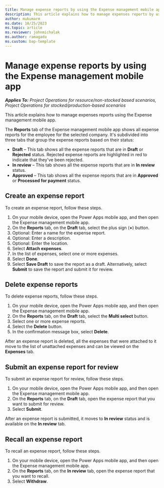 ```yaml
---
title: Manage expense reports by using the Expense management mobile app
description: This article explains how to manage expenses reports by using the Expense management mobile app.
author: mukumarm
ms.date: 10/25/2023
ms.topic: article
ms.reviewer: johnmichalak
ms.author: ramagadu
ms.custom: bap-template
---
```


# Manage expense reports by using the Expense management mobile app

_**Applies To:** Project Operations for resource/non-stocked based scenarios, Project Operations for stocked/production-based scenarios_

This article explains how to manage expenses reports using the Expense management mobile app.

The **Reports** tab of the Expense management mobile app shows all expense reports for the employee for the selected company. It's subdivided into three tabs that group the expense reports based on their status:

* **Draft** – This tab shows all the expense reports that are in **Draft** or **Rejected** status. Rejected expense reports are highlighted in red to indicate that they've been rejected.
* **In review** – This tab shows all the expense reports that are in **In review** status.
* **Approved** – This tab shows all the expense reports that are in **Approved** or **Processed for payment** status.

## Create an expense report

To create an expense report, follow these steps.

1. On your mobile device, open the Power Apps mobile app, and then open the Expense management mobile app.
1. On the **Reports** tab, on the **Draft** tab, select the plus sign (**+**) button.
1. Optional: Enter a name for the expense report.
1. Optional: Enter a description.
1. Optional: Enter the location.
1. Select **Attach expenses**.
1. In the list of expenses, select one or more expenses.
1. Select **Done**.
1. Select **Save Draft** to save the report as a draft. Alternatively, select **Submit** to save the report and submit it for review.

## Delete expense reports

To delete expense reports, follow these steps.

1. On your mobile device, open the Power Apps mobile app, and then open the Expense management mobile app.
1. On the **Reports** tab, on the **Draft** tab, select the **Multi select** button.
1. Select one or more expense reports.
1. Select the **Delete** button.
1. In the confirmation message box, select **Delete**.

After an expense report is deleted, all the expenses that were attached to it move to the list of unattached expenses and can be viewed on the **Expenses** tab.

## Submit an expense report for review

To submit an expense report for review, follow these steps.

1. On your mobile device, open the Power Apps mobile app, and then open the Expense management mobile app.
1. On the **Reports** tab, on the **Draft** tab, open the expense report that you want to submit for review.
1. Select **Submit**.

After an expense report is submitted, it moves to **In review** status and is available on the **In review** tab.

## Recall an expense report

To recall an expense report, follow these steps.

1. On your mobile device, open the Power Apps mobile app, and then open the Expense management mobile app.
1. On the **Reports** tab, on the **In review** tab, open the expense report that you want to recall.
1. Select **Withdraw**.

